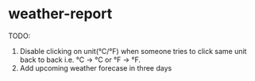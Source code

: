 # weather-report

TODO:
<ol>
  <li>Disable clicking on unit(°C/°F) when someone tries to click same unit back to back i.e. °C -> °C or °F -> °F.</li>
  <li>Add upcoming weather forecase in three days</li>
</ol>
